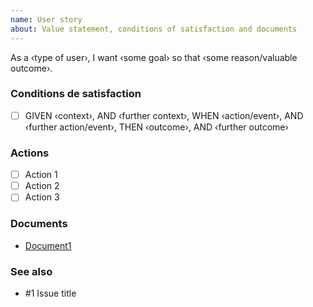 ```yaml
---
name: User story
about: Value statement, conditions of satisfaction and documents
---
```

As a ‹type of user›, I want ‹some goal› so that ‹some reason/valuable outcome›.

### Conditions de satisfaction

- [ ] GIVEN ‹context›, AND ‹further context›, WHEN ‹action/event›, AND ‹further action/event›, THEN ‹outcome›, AND ‹further outcome›

### Actions

- [ ] Action 1
- [ ] Action 2
- [ ] Action 3 

### Documents

* [Document1](#TODO)

### See also

* #1 Issue title